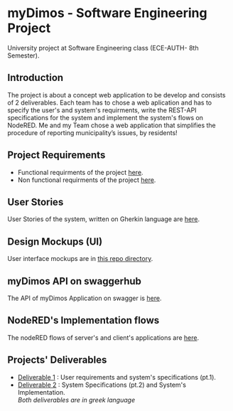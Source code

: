# myDimos - Software Engineering Project
University project at Software Engineering class (ECE-AUTH- 8th Semester).  
## Introduction 
The project is about a concept web application to be develop and consists of 2 deliverables. Each team has to chose a web aplication and has to specify the user's and system's requirments, write the REST-API specifications for the system and implement the system's flows on NodeRED. Me and my Team chose a web application that simplifies the procedure of reporting municipality’s issues, by residents!

## Project Requirements
- Functional requirments of the project [here](https://github.com/mikalaki/myDimos_SoftEng_project/blob/main/myDimos_FunctionalRequirements.txt). <br>
- Non functional requirments of the project [here](https://github.com/mikalaki/myDimos_SoftEng_project/blob/main/myDimos_nonFunctionalRequirements.txt). <br>

## User Stories 
User Stories of the system, written on Gherkin language are [here](https://github.com/mikalaki/myDimos_SoftEng_project/tree/main/User%20Stories).

## Design Mockups (UI)
User interface mockups are in [this repo directory](https://github.com/mikalaki/myDimos_SoftEng_project/tree/main/myDimos_mockups_design). <br>

## myDimos API on swaggerhub
The API of myDimos Application on swagger is [here](https://app.swaggerhub.com/apis/mikalaki/myDimosApi/1.0.0).

## NodeRED's Implementation flows
The nodeRED flows of server's and client's applications are [here](https://github.com/mikalaki/myDimos_SoftEng_project/blob/main/NodeRed-flows/flows-myDimos.json).

## Projects' Deliverables
- [Deliverable 1](https://github.com/mikalaki/myDimos_SoftEng_project/blob/main/deliverables/deliverable_1.pdf) : User requirements and system's specifications (pt.1). <br>
- [Deliverable 2](https://github.com/mikalaki/myDimos_SoftEng_project/blob/main/deliverables/deliverable_2.pdf) : System Specifications (pt.2) and System's Implementation.<br>
*Both deliverables are in greek language*
